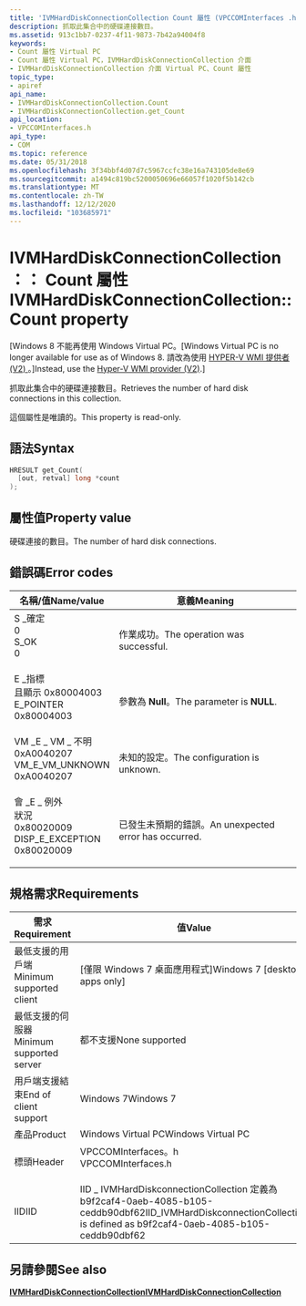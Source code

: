 ```yaml
---
title: 'IVMHardDiskConnectionCollection Count 屬性 (VPCCOMInterfaces .h) '
description: 抓取此集合中的硬碟連接數目。
ms.assetid: 913c1bb7-0237-4f11-9873-7b42a94004f8
keywords:
- Count 屬性 Virtual PC
- Count 屬性 Virtual PC，IVMHardDiskConnectionCollection 介面
- IVMHardDiskConnectionCollection 介面 Virtual PC、Count 屬性
topic_type:
- apiref
api_name:
- IVMHardDiskConnectionCollection.Count
- IVMHardDiskConnectionCollection.get_Count
api_location:
- VPCCOMInterfaces.h
api_type:
- COM
ms.topic: reference
ms.date: 05/31/2018
ms.openlocfilehash: 3f34bbf4d07d7c5967ccfc38e16a743105de8e69
ms.sourcegitcommit: a1494c819bc5200050696e66057f1020f5b142cb
ms.translationtype: MT
ms.contentlocale: zh-TW
ms.lasthandoff: 12/12/2020
ms.locfileid: "103685971"
---
```

# <a name="ivmharddiskconnectioncollectioncount-property"></a><span data-ttu-id="524a8-106">IVMHardDiskConnectionCollection：： Count 屬性</span><span class="sxs-lookup"><span data-stu-id="524a8-106">IVMHardDiskConnectionCollection::Count property</span></span>

<span data-ttu-id="524a8-107">\[Windows 8 不能再使用 Windows Virtual PC。</span><span class="sxs-lookup"><span data-stu-id="524a8-107">\[Windows Virtual PC is no longer available for use as of Windows 8.</span></span> <span data-ttu-id="524a8-108">請改為使用 [HYPER-V WMI 提供者 (V2) ](/windows/desktop/HyperV_v2/windows-virtualization-portal)。\]</span><span class="sxs-lookup"><span data-stu-id="524a8-108">Instead, use the [Hyper-V WMI provider (V2)](/windows/desktop/HyperV_v2/windows-virtualization-portal).\]</span></span>

<span data-ttu-id="524a8-109">抓取此集合中的硬碟連接數目。</span><span class="sxs-lookup"><span data-stu-id="524a8-109">Retrieves the number of hard disk connections in this collection.</span></span>

<span data-ttu-id="524a8-110">這個屬性是唯讀的。</span><span class="sxs-lookup"><span data-stu-id="524a8-110">This property is read-only.</span></span>

## <a name="syntax"></a><span data-ttu-id="524a8-111">語法</span><span class="sxs-lookup"><span data-stu-id="524a8-111">Syntax</span></span>


```C++
HRESULT get_Count(
  [out, retval] long *count
);
```



## <a name="property-value"></a><span data-ttu-id="524a8-112">屬性值</span><span class="sxs-lookup"><span data-stu-id="524a8-112">Property value</span></span>

<span data-ttu-id="524a8-113">硬碟連接的數目。</span><span class="sxs-lookup"><span data-stu-id="524a8-113">The number of hard disk connections.</span></span>

## <a name="error-codes"></a><span data-ttu-id="524a8-114">錯誤碼</span><span class="sxs-lookup"><span data-stu-id="524a8-114">Error codes</span></span>



| <span data-ttu-id="524a8-115">名稱/值</span><span class="sxs-lookup"><span data-stu-id="524a8-115">Name/value</span></span>                                                                                                                                                    | <span data-ttu-id="524a8-116">意義</span><span class="sxs-lookup"><span data-stu-id="524a8-116">Meaning</span></span>                                      |
|---------------------------------------------------------------------------------------------------------------------------------------------------------------|----------------------------------------------|
| <dl> <span data-ttu-id="524a8-117"><dt>S \_確定</dt> <dt>0</dt></span><span class="sxs-lookup"><span data-stu-id="524a8-117"><dt>S\_OK</dt> <dt>0</dt></span></span> </dl>                       | <span data-ttu-id="524a8-118">作業成功。</span><span class="sxs-lookup"><span data-stu-id="524a8-118">The operation was successful.</span></span><br/>     |
| <dl> <span data-ttu-id="524a8-119"><dt>E \_指標</dt><dt>且顯示 0x80004003</dt></span><span class="sxs-lookup"><span data-stu-id="524a8-119"><dt>E\_POINTER</dt> <dt>0x80004003</dt></span></span> </dl>         | <span data-ttu-id="524a8-120">參數為 **Null**。</span><span class="sxs-lookup"><span data-stu-id="524a8-120">The parameter is **NULL**.</span></span><br/>        |
| <dl> <span data-ttu-id="524a8-121"><dt>VM \_E \_ VM \_ 不明</dt> <dt>0xA0040207</dt></span><span class="sxs-lookup"><span data-stu-id="524a8-121"><dt>VM\_E\_VM\_UNKNOWN</dt> <dt>0xA0040207</dt></span></span> </dl> | <span data-ttu-id="524a8-122">未知的設定。</span><span class="sxs-lookup"><span data-stu-id="524a8-122">The configuration is unknown.</span></span><br/>     |
| <dl> <span data-ttu-id="524a8-123"><dt>會 \_E \_ 例外</dt>狀況 <dt>0x80020009</dt></span><span class="sxs-lookup"><span data-stu-id="524a8-123"><dt>DISP\_E\_EXCEPTION</dt> <dt>0x80020009</dt></span></span> </dl> | <span data-ttu-id="524a8-124">已發生未預期的錯誤。</span><span class="sxs-lookup"><span data-stu-id="524a8-124">An unexpected error has occurred.</span></span><br/> |



## <a name="requirements"></a><span data-ttu-id="524a8-125">規格需求</span><span class="sxs-lookup"><span data-stu-id="524a8-125">Requirements</span></span>



| <span data-ttu-id="524a8-126">需求</span><span class="sxs-lookup"><span data-stu-id="524a8-126">Requirement</span></span> | <span data-ttu-id="524a8-127">值</span><span class="sxs-lookup"><span data-stu-id="524a8-127">Value</span></span> |
|-------------------------------------|----------------------------------------------------------------------------------------------------|
| <span data-ttu-id="524a8-128">最低支援的用戶端</span><span class="sxs-lookup"><span data-stu-id="524a8-128">Minimum supported client</span></span><br/> | <span data-ttu-id="524a8-129">\[僅限 Windows 7 桌面應用程式\]</span><span class="sxs-lookup"><span data-stu-id="524a8-129">Windows 7 \[desktop apps only\]</span></span><br/>                                                         |
| <span data-ttu-id="524a8-130">最低支援的伺服器</span><span class="sxs-lookup"><span data-stu-id="524a8-130">Minimum supported server</span></span><br/> | <span data-ttu-id="524a8-131">都不支援</span><span class="sxs-lookup"><span data-stu-id="524a8-131">None supported</span></span><br/>                                                                          |
| <span data-ttu-id="524a8-132">用戶端支援結束</span><span class="sxs-lookup"><span data-stu-id="524a8-132">End of client support</span></span><br/>    | <span data-ttu-id="524a8-133">Windows 7</span><span class="sxs-lookup"><span data-stu-id="524a8-133">Windows 7</span></span><br/>                                                                               |
| <span data-ttu-id="524a8-134">產品</span><span class="sxs-lookup"><span data-stu-id="524a8-134">Product</span></span><br/>                  | <span data-ttu-id="524a8-135">Windows Virtual PC</span><span class="sxs-lookup"><span data-stu-id="524a8-135">Windows Virtual PC</span></span><br/>                                                                      |
| <span data-ttu-id="524a8-136">標頭</span><span class="sxs-lookup"><span data-stu-id="524a8-136">Header</span></span><br/>                   | <dl> <span data-ttu-id="524a8-137"><dt>VPCCOMInterfaces。h</dt></span><span class="sxs-lookup"><span data-stu-id="524a8-137"><dt>VPCCOMInterfaces.h</dt></span></span> </dl>      |
| <span data-ttu-id="524a8-138">IID</span><span class="sxs-lookup"><span data-stu-id="524a8-138">IID</span></span><br/>                      | <span data-ttu-id="524a8-139">IID \_ IVMHardDiskconnectionCollection 定義為 b9f2caf4-0aeb-4085-b105-ceddb90dbf62</span><span class="sxs-lookup"><span data-stu-id="524a8-139">IID\_IVMHardDiskconnectionCollection is defined as b9f2caf4-0aeb-4085-b105-ceddb90dbf62</span></span><br/> |



## <a name="see-also"></a><span data-ttu-id="524a8-140">另請參閱</span><span class="sxs-lookup"><span data-stu-id="524a8-140">See also</span></span>

<dl> <dt>

[<span data-ttu-id="524a8-141">**IVMHardDiskConnectionCollection**</span><span class="sxs-lookup"><span data-stu-id="524a8-141">**IVMHardDiskConnectionCollection**</span></span>](ivmharddiskconnectioncollection.md)
</dt> </dl>

 

